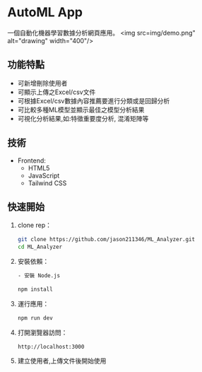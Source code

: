 # AutoML App

一個自動化機器學習數據分析網頁應用。
<img src=img/demo.png" alt="drawing" width="400"/>

## 功能特點

- 可新增刪除使用者
- 可顯示上傳之Excel/csv文件
- 可根據Excel/csv數據內容推薦要進行分類或是回歸分析
- 可比較多種ML模型並顯示最佳之模型分析結果
- 可視化分析結果,如:特徵重要度分析, 混淆矩陣等

## 技術

- Frontend: 
  - HTML5
  - JavaScript
  - Tailwind CSS

## 快速開始

1. clone rep：
   ```bash
   git clone https://github.com/jason211346/ML_Analyzer.git
   cd ML_Analyzer
   ```

2. 安裝依賴：
   ```bash
   - 安裝 Node.js
   ```
   ```bash
   npm install
   ```

3. 運行應用：
   ```bash
   npm run dev
   ```

4. 打開瀏覽器訪問：
   ```
   http://localhost:3000
   ```

6. 建立使用者,上傳文件後開始使用


